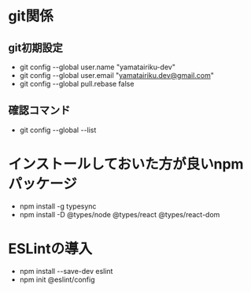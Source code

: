 # git関係
## git初期設定
- git config --global user.name "yamatairiku-dev"
- git config --global user.email "yamatairiku.dev@gmail.com"
- git config --global pull.rebase false
## 確認コマンド
- git config --global --list

# インストールしておいた方が良いnpmパッケージ
- npm install -g typesync
- npm install -D @types/node @types/react @types/react-dom

# ESLintの導入
- npm install --save-dev eslint
- npm init @eslint/config
